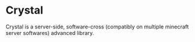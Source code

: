 # Crystal
Crystal is a server-side, software-cross (compatibly on multiple minecraft server softwares) advanced library.